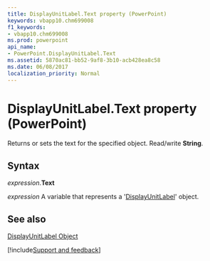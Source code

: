 ```yaml
---
title: DisplayUnitLabel.Text property (PowerPoint)
keywords: vbapp10.chm699008
f1_keywords:
- vbapp10.chm699008
ms.prod: powerpoint
api_name:
- PowerPoint.DisplayUnitLabel.Text
ms.assetid: 5870ac81-bb52-9af8-3b10-acb428ea8c58
ms.date: 06/08/2017
localization_priority: Normal
---
```



# DisplayUnitLabel.Text property (PowerPoint)

Returns or sets the text for the specified object. Read/write  **String**.


## Syntax

_expression_.**Text**

_expression_ A variable that represents a '[DisplayUnitLabel](PowerPoint.DisplayUnitLabel.md)' object.


## See also


[DisplayUnitLabel Object](PowerPoint.DisplayUnitLabel.md)

[!include[Support and feedback](~/includes/feedback-boilerplate.md)]